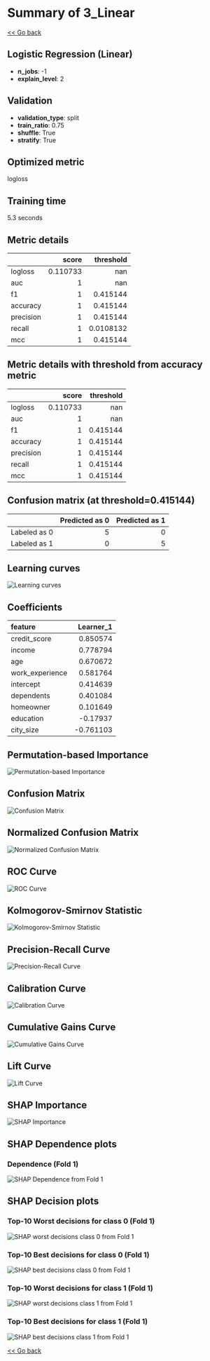 # Summary of 3_Linear

[<< Go back](../README.md)


## Logistic Regression (Linear)
- **n_jobs**: -1
- **explain_level**: 2

## Validation
 - **validation_type**: split
 - **train_ratio**: 0.75
 - **shuffle**: True
 - **stratify**: True

## Optimized metric
logloss

## Training time

5.3 seconds

## Metric details
|           |    score |   threshold |
|:----------|---------:|------------:|
| logloss   | 0.110733 | nan         |
| auc       | 1        | nan         |
| f1        | 1        |   0.415144  |
| accuracy  | 1        |   0.415144  |
| precision | 1        |   0.415144  |
| recall    | 1        |   0.0108132 |
| mcc       | 1        |   0.415144  |


## Metric details with threshold from accuracy metric
|           |    score |   threshold |
|:----------|---------:|------------:|
| logloss   | 0.110733 |  nan        |
| auc       | 1        |  nan        |
| f1        | 1        |    0.415144 |
| accuracy  | 1        |    0.415144 |
| precision | 1        |    0.415144 |
| recall    | 1        |    0.415144 |
| mcc       | 1        |    0.415144 |


## Confusion matrix (at threshold=0.415144)
|              |   Predicted as 0 |   Predicted as 1 |
|:-------------|-----------------:|-----------------:|
| Labeled as 0 |                5 |                0 |
| Labeled as 1 |                0 |                5 |

## Learning curves
![Learning curves](learning_curves.png)

## Coefficients
| feature         |   Learner_1 |
|:----------------|------------:|
| credit_score    |    0.850574 |
| income          |    0.778794 |
| age             |    0.670672 |
| work_experience |    0.581764 |
| intercept       |    0.414639 |
| dependents      |    0.401084 |
| homeowner       |    0.101649 |
| education       |   -0.17937  |
| city_size       |   -0.761103 |


## Permutation-based Importance
![Permutation-based Importance](permutation_importance.png)
## Confusion Matrix

![Confusion Matrix](confusion_matrix.png)


## Normalized Confusion Matrix

![Normalized Confusion Matrix](confusion_matrix_normalized.png)


## ROC Curve

![ROC Curve](roc_curve.png)


## Kolmogorov-Smirnov Statistic

![Kolmogorov-Smirnov Statistic](ks_statistic.png)


## Precision-Recall Curve

![Precision-Recall Curve](precision_recall_curve.png)


## Calibration Curve

![Calibration Curve](calibration_curve_curve.png)


## Cumulative Gains Curve

![Cumulative Gains Curve](cumulative_gains_curve.png)


## Lift Curve

![Lift Curve](lift_curve.png)



## SHAP Importance
![SHAP Importance](shap_importance.png)

## SHAP Dependence plots

### Dependence (Fold 1)
![SHAP Dependence from Fold 1](learner_fold_0_shap_dependence.png)

## SHAP Decision plots

### Top-10 Worst decisions for class 0 (Fold 1)
![SHAP worst decisions class 0 from Fold 1](learner_fold_0_shap_class_0_worst_decisions.png)
### Top-10 Best decisions for class 0 (Fold 1)
![SHAP best decisions class 0 from Fold 1](learner_fold_0_shap_class_0_best_decisions.png)
### Top-10 Worst decisions for class 1 (Fold 1)
![SHAP worst decisions class 1 from Fold 1](learner_fold_0_shap_class_1_worst_decisions.png)
### Top-10 Best decisions for class 1 (Fold 1)
![SHAP best decisions class 1 from Fold 1](learner_fold_0_shap_class_1_best_decisions.png)

[<< Go back](../README.md)
